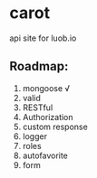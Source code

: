 # carot

api site for luob.io

## Roadmap:

1. mongoose √
2. valid
3. RESTful
4. Authorization
5. custom response
6. logger
7. roles
8. autofavorite
9. form

